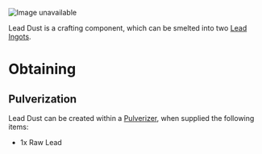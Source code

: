 ![Image unavailable](https://i.imgur.com/6pDM9xK.png)

Lead Dust is a crafting component, which can be smelted into two [Lead Ingots](Lead-Ingot).

# Obtaining

## Pulverization 

Lead Dust can be created within a [Pulverizer](Pulverizer), when supplied the following items:

* 1x Raw Lead